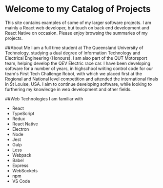# Welcome to my Catalog of Projects
This site contains examples of some of my larger software projects. I am mainly a React web developer, but touch on back end development and React Native on occasion. Please enjoy browsing the summaries of my projects.

##About Me
I am a full time student at The Queensland University of Technology, studying a dual degree of Information Technology and Electrical Engineering (Honours). I am also part of the QUT Motorsport team, helping develop the QEV Electric race car. 
I have been developing software for a number of years, in highschool writing control code for our team's First Tech Challenge Robot, with which we placed first at the Regional and National level competition and attended the international finals in St Louise, USA.
I aim to continue developing software, while looking to furthering my knowledge in web development and other fields.

##Web Technologies I am familiar with
* React
* TypeScript
* Redux
* React Native
* Electron
* Node
* Jest
* Gulp
* Less
* Webpack
* Babel
* Express
* WebSockets
* npm
* VS Code
